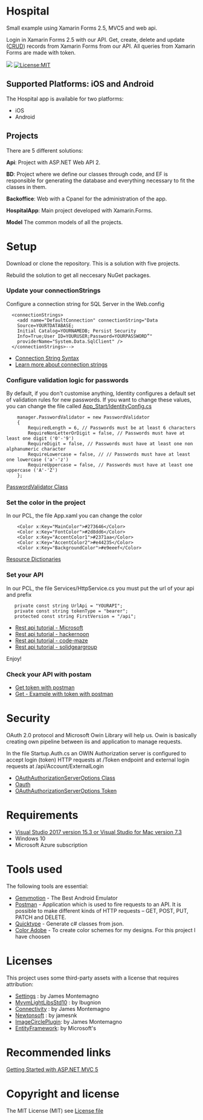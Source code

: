 # Hospital
 
Small example using Xamarin Forms 2.5, MVC5 and web api. 

Login in Xamarin Forms 2.5 with our API. Get, create, delete and update ([CRUD](https://en.wikipedia.org/wiki/Create,_read,_update_and_delete)) records from Xamarin Forms from our API. All queries from Xamarin Forms are made with token.

![](https://img.shields.io/teamcity/codebetter/bt428.svg) [![License:MIT](https://img.shields.io/badge/License-MIT-blue.svg)](https://github.com/jorgemht/Hospital-HIS/blob/master/LICENSE)

## Supported Platforms: iOS and Android

The Hospital app is available for two platforms:

- iOS
- Android

## Projects

There are 5 different solutions:

**Api**: Project with ASP.NET Web API 2.

**BD**: Project where we define our classes through code, and EF is responsible for generating the database and everything necessary to fit the classes in them.

**Backoffice**: Web with a Cpanel for the administration of the app.

**HospitalApp**: Main project developed with Xamarin.Forms.

**Model** The common models of all the projects.

# Setup

Download or clone the repository. This is a solution with five projects.

Rebuild the solution to get all neccesary NuGet packages.

### Update your connectionStrings
Configure a connection string for SQL Server in the Web.config
```
  <connectionStrings>
    <add name="DefaultConnection" connectionString="Data 
    Source=YOURTDATABASE; 
    Initial Catalog=YOURNAMEDB; Persist Security     
    Info=True;User ID=YOURUSER;Password=YOURPASSWORD”"
    providerName="System.Data.SqlClient" />
  </connectionStrings>-->
```
- [Connection String Syntax](https://docs.microsoft.com/en-us/dotnet/framework/data/adonet/connection-string-syntax)
- [Learn more about connection strings](https://www.connectionstrings.com)

### Configure validation logic for passwords
By default, if you don't customise anything, Identity configures a default set of validation rules for new passwords. If you want to change these values, you can change the file called [App_Start/IdentityConfig.cs](https://github.com/jorgemht/Hospital-HIS/blob/master/Screenshots/API/PasswordValidator.png)

```
    manager.PasswordValidator = new PasswordValidator
    {
        RequiredLength = 6, // Passwords must be at least 6 characters
        RequireNonLetterOrDigit = false, // Passwords must have at least one digit ('0'-'9')
        RequireDigit = false, // Passwords must have at least one non alphanumeric character
        RequireLowercase = false, // // Passwords must have at least one lowercase ('a'-'z')
        RequireUppercase = false, // Passwords must have at least one uppercase ('A'-'Z')
    };
```
[PasswordValidator Class](https://msdn.microsoft.com/en-us/library/microsoft.aspnet.identity.passwordvalidator(v=vs.108).aspx)

### Set the color in the project 
In our PCL, the file App.xaml you can change the color
```
    <Color x:Key="MainColor">#273646</Color>
    <Color x:Key="FontColor">#2d8dd6</Color>
    <Color x:Key="AccentColor1">#2371aa</Color>
    <Color x:Key="AccentColor2">#e44235</Color>
    <Color x:Key="BackgroundColor">#e9eeef</Color>
```
[Resource Dictionaries](https://developer.xamarin.com/guides/xamarin-forms/xaml/resource-dictionaries/)

### Set your API
In our PCL, the file Services/HttpService.cs you must put the url of your api and prefix
```
   private const string UrlApi = "YOURAPI";
   private const string tokenType = "bearer";
   protected const string FirstVersion = "/api";
```
- [Rest api tutorial - Microsoft](https://docs.microsoft.com/en-us/azure/architecture/best-practices/api-design)
- [Rest api tutorial - hackernoon](https://hackernoon.com/restful-api-designing-guidelines-the-best-practices-60e1d954e7c9)
- [Rest api tutorial - code-maze](https://code-maze.com/top-rest-api-best-practices/)
- [Rest api tutorial - solidgeargroup](https://solidgeargroup.com/best-practices-rest-api)

Enjoy!

### Check your API with postam

- [Get token with postman](https://github.com/jorgemht/Hospital-HIS/blob/master/Screenshots/API/token-postmanclient.png)
- [Get - Example with token with postman](https://github.com/jorgemht/Hospital-HIS/blob/master/Screenshots/API/tokenUse-postmanclient.png)


# Security
OAuth 2.0 protocol and Microsoft Owin Library will help us. Owin is basically creating own pipeline between iis and application to manage requests.

In the file Startup.Auth.cs an OWIN Authorization server is configured to accept login (token) HTTP requests at /Token endpoint and external login requests at /api/Account/ExternalLogin

- [OAuthAuthorizationServerOptions Class](https://msdn.microsoft.com/en-us/library/microsoft.owin.security.oauth.oauthauthorizationserveroptions(v=vs.113).aspx)
- [Oauth](https://oauth.net/)
- [OAuthAuthorizationServerOptions Token](https://github.com/jorgemht/Hospital-HIS/blob/master/Screenshots/API/Token.png)

# Requirements
 * [Visual Studio 2017 version 15.3 or Visual Studio for Mac version 7.3](https://www.visualstudio.com/vs/)
 * Windows 10
 * Microsoft Azure subscription

# Tools used
The following tools are essential:
* [Genymotion](https://www.genymotion.com) - The Best Android Emulator
* [Postman](https://www.getpostman.com) - Application which is used to fire requests to an API. It is possible to make different kinds of HTTP requests – GET, POST, PUT, PATCH and DELETE.
* [Quicktype](https://app.quicktype.io/#l=cs&r=json2csharp) - Generate c# classes from json.
* [Color Adobe](https://color.adobe.com/Flat-UI-color-theme-2469224/) - To create color schemes for my designs. For this project I have choosen 

# Licenses

This project uses some third-party assets with a license that requires attribution:

- [Settings](https://github.com/jamesmontemagno/SettingsPlugin) : by James Montemagno
- [MvvmLightLibsStd10](https://www.nuget.org/packages/MvvmLightLibsStd10/5.4.0.1-alpha) : by lbugnion 
- [Connectivity](https://github.com/jamesmontemagno/ConnectivityPluginx>) : by James Montemagno
- [Newtonsoft](https://www.newtonsoft.com/json) : by jamesnk 
- [ImageCirclePlugin](https://github.com/jamesmontemagno/ImageCirclePlugin): by James Montemagno
- [EntityFramework](https://www.nuget.org/packages/EntityFramework/): by Microsoft's

# Recommended links
[Getting Started with ASP.NET MVC 5](https://docs.microsoft.com/en-us/aspnet/mvc/overview/getting-started/introduction/getting-started)

# Copyright and license
The MIT License (MIT) see [License file](https://github.com/jorgemht/Hospital-HIS/blob/master/LICENSE)


